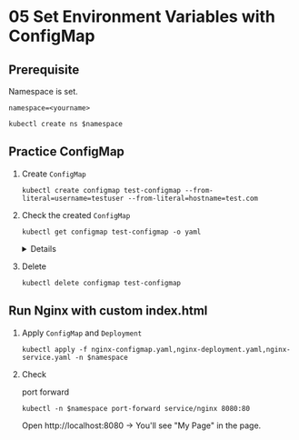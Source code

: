 # 05 Set Environment Variables with ConfigMap

## Prerequisite

Namespace is set.

```
namespace=<yourname>
```

```
kubectl create ns $namespace
```

## Practice ConfigMap

1. Create `ConfigMap`

    ```
    kubectl create configmap test-configmap --from-literal=username=testuser --from-literal=hostname=test.com
    ```

1. Check the created `ConfigMap`

    ```
    kubectl get configmap test-configmap -o yaml
    ```

    <details>

    ```
    apiVersion: v1
    data:
      hostname: test.com
      username: testuser
    kind: ConfigMap
    metadata:
      creationTimestamp: "2021-03-02T22:39:14Z"
      managedFields:
      - apiVersion: v1
        fieldsType: FieldsV1
        fieldsV1:
          f:data:
            .: {}
            f:hostname: {}
            f:username: {}
        manager: kubectl-create
        operation: Update
        time: "2021-03-02T22:39:14Z"
      name: test-configmap
      namespace: default
      resourceVersion: "8026947"
      selfLink: /api/v1/namespaces/default/configmaps/test-configmap
      uid: 22068908-bbfa-4a61-9292-45ed30294609
    ```

    </details>

1. Delete

    ```
    kubectl delete configmap test-configmap
    ```

## Run Nginx with custom index.html

1. Apply `ConfigMap` and `Deployment`

    ```
    kubectl apply -f nginx-configmap.yaml,nginx-deployment.yaml,nginx-service.yaml -n $namespace
    ```

1. Check

    port forward

    ```
    kubectl -n $namespace port-forward service/nginx 8080:80
    ```

    Open http://localhost:8080 -> You'll see "My Page" in the page.
